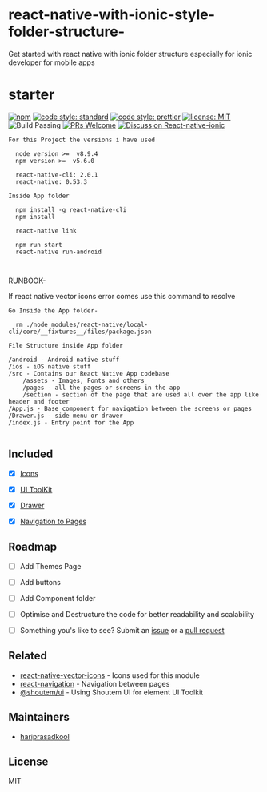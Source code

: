 # react-native-with-ionic-style-folder-structure-
Get started with react native with ionic folder structure especially for ionic developer for mobile apps

# starter
[![npm](https://img.shields.io/badge/npm%20-v0.0.2-red.svg?style=flat-square)](https://www.npmjs.com/package/react-native-with-ionic-style-folder-structure "View this project on npm")
[![code style: standard](https://img.shields.io/badge/code_style-standard-brightgreen.svg?style=flat-square)](https://standardjs.com "Standardjs")
[![code style: prettier](https://img.shields.io/badge/code_style-prettier-ff69b4.svg?style=flat-square)](https://prettier.io/ "Prettier")
[![license: MIT](https://img.shields.io/badge/license-MIT-yellowgreen.svg?style=flat-square)](https://opensource.org/licenses/MIT "MIT License")
![Build Passing](https://img.shields.io/badge/build-passing-brightgreen.svg?style=flat-square "Build")
[![PRs Welcome](https://img.shields.io/badge/PRs-welcome-brightgreen.svg?style=flat-square)](http://makeapullrequest.com "Help in Pull request")
[![Discuss on React-native-ionic](https://img.shields.io/badge/Discuss-react--native%20ionic-blue.svg?style=flat-square)](https://github.com/hariprasadkool/react-native-with-ionic-style-folder-structure- "My Repository")

```
For this Project the versions i have used 

  node version >=  v8.9.4
  npm version >=  v5.6.0

  react-native-cli: 2.0.1
  react-native: 0.53.3

Inside App folder

  npm install -g react-native-cli
  npm install

  react-native link
    
  npm run start
  react-native run-android

  
``` 


RUNBOOK-

If react native vector icons error comes use this command to resolve

``` 
Go Inside the App folder-

  rm ./node_modules/react-native/local-cli/core/__fixtures__/files/package.json

``` 

```
File Structure inside App folder

/android - Android native stuff
/ios - iOS native stuff
/src - Contains our React Native App codebase
    /assets - Images, Fonts and others
    /pages - all the pages or screens in the app
    /section - section of the page that are used all over the app like header and footer
/App.js - Base component for navigation between the screens or pages
/Drawer.js - side menu or drawer
/index.js - Entry point for the App


```
## Included
- [x] [Icons](https://material.io/icons/)
- [x] [UI ToolKit](https://shoutem.github.io/docs/ui-toolkit/components/typography)
- [x] [Drawer](https://reactnavigation.org/docs/drawer-based-navigation.html)
- [x] [Navigation to Pages](https://reactnavigation.org/docs/navigating.html)


## Roadmap
- [ ] Add Themes Page
- [ ] Add buttons
- [ ] Add Component folder
- [ ] Optimise and Destructure the code for better readability and scalability
- [ ] Something you's like to see? Submit an [issue](https://github.com/hariprasadkool/react-native-with-ionic-style-folder-structure-/issues) or a [pull request](https://github.com/hariprasadkool/react-native-with-ionic-style-folder-structure-/pulls)


## Related
- [react-native-vector-icons](https://github.com/oblador/react-native-vector-icons) - Icons used for this module
- [react-navigation](https://github.com/react-navigation/react-navigation) - Navigation between pages 
- [@shoutem/ui](https://github.com/shoutem/ui) - Using Shoutem UI for element UI Toolkit

## Maintainers

- [hariprasadkool](https://github.com/hariprasadkool)


## License

MIT


